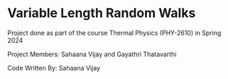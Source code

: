 # Variable Length Random Walks

Project done as part of the course Thermal Physics (PHY-2610) in Spring 2024

Project Members: Sahaana Vijay and Gayathri Thatavarthi

Code Written By: Sahaana Vijay
